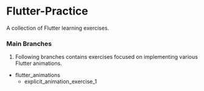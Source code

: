 # Flutter-Practice

A collection of Flutter learning exercises.

### Main Branches

1. Following branches contains exercises focused on implementing various Flutter animations.

- flutter_animations
  - explicit_animation_exercise_1

